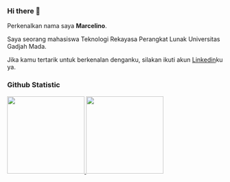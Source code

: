 ### Hi there 👋

Perkenalkan nama saya **Marcelino**.<br>

Saya seorang mahasiswa Teknologi Rekayasa Perangkat Lunak Universitas Gadjah Mada.<br>

Jika kamu tertarik untuk berkenalan denganku, silakan ikuti akun [Linkedin](https://www.linkedin.com/in/marcelino1)ku ya.


### Github Statistic
<p align="left">
<a href="https://github.com/penuliscode">
  <img height="180em" src="https://github-readme-stats-eight-theta.vercel.app/api?username=penuliscode&show_icons=true&theme=algolia&include_all_commits=true&count_private=true"/>
  <img height="180em" src="https://github-readme-stats-eight-theta.vercel.app/api/top-langs/?username=penuliscode&layout=compact&theme=algolia"/>
</a>
</p>


